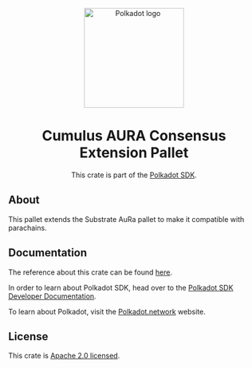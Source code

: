 <div align="center">

<img
alt="Polkadot logo" width="200"
src="https://raw.githubusercontent.com/paritytech/polkadot-sdk/rzadp/readmes/docs/images/Polkadot_Logo_Horizontal_Pink_BlackOnWhite.png">

# Cumulus AURA Consensus Extension Pallet

This crate is part of the [Polkadot SDK](https://github.com/paritytech/polkadot-sdk/).

</div>

## About

This pallet extends the Substrate AuRa pallet to make it compatible with parachains.

## Documentation

The reference about this crate can be found [here](https://paritytech.github.io/polkadot-sdk/master/cumulus_pallet_aura_ext).

In order to learn about Polkadot SDK, head over to the [Polkadot SDK Developer Documentation](https://paritytech.github.io/polkadot-sdk/master/polkadot_sdk_docs/index.html).

To learn about Polkadot, visit the [Polkadot.network](https://polkadot.network/) website.

## License

This crate is [Apache 2.0 licensed](https://spdx.org/licenses/Apache-2.0.html).
